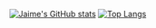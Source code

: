 [![Jaime's GitHub stats](https://github-readme-stats.vercel.app/api?username=chacoff&count_private=true?theme=radical&show_icons=true&theme=dark&hide_rank=false&rank_icon=github)](https://github.com/chacoff/chacoff.github.io)
[![Top Langs](https://github-readme-stats.vercel.app/api/top-langs/?username=chacoff&langs_count=10&?theme=radical&hide=css,html,java)](https://github.com/chacoff/chacoff.github.io)
